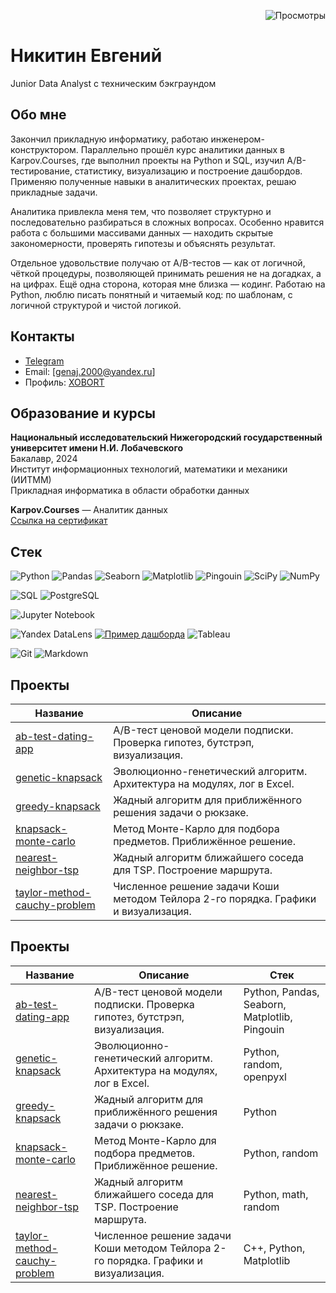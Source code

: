 <p align="right">
  <img src="https://komarev.com/ghpvc/?username=XOBORT&color=blue" alt="Просмотры">
</p>

# Никитин Евгений
Junior Data Analyst с техническим бэкграундом

## Обо мне

Закончил прикладную информатику, работаю инженером-конструктором. Параллельно прошёл курс аналитики данных в Karpov.Courses, где выполнил проекты на Python и SQL, изучил A/B-тестирование, статистику, визуализацию и построение дашбордов. Применяю полученные навыки в аналитических проектах, решаю прикладные задачи.

Аналитика привлекла меня тем, что позволяет структурно и последовательно разбираться в сложных вопросах. Особенно нравится работа с большими массивами данных — находить скрытые закономерности, проверять гипотезы и объяснять результат.

Отдельное удовольствие получаю от A/B-тестов — как от логичной, чёткой процедуры, позволяющей принимать решения не на догадках, а на цифрах. Ещё одна сторона, которая мне близка — кодинг. Работаю на Python, люблю писать понятный и читаемый код: по шаблонам, с логичной структурой и чистой логикой.

## Контакты

- [Telegram](https://t.me/Xobortz)
- Email: [genaj.2000@yandex.ru]  
- Профиль: [XOBORT](https://github.com/XOBORT)

## Образование и курсы

**Национальный исследовательский Нижегородский государственный университет имени Н.И. Лобачевского**  
Бакалавр, 2024  
Институт информационных технологий, математики и механики (ИИТММ)  
Прикладная информатика в области обработки данных

**Karpov.Courses** — Аналитик данных  
[Ссылка на сертификат](https://lab.karpov.courses/certificate/3ec9c957-1d41-4d86-9023-e175b43025e8/)

## Стек

![Python](https://img.shields.io/badge/-Python-3776AB?style=flat&logo=python&logoColor=white)
![Pandas](https://img.shields.io/badge/-Pandas-150458?style=flat&logo=pandas&logoColor=white)
![Seaborn](https://img.shields.io/badge/-Seaborn-4B8BBE?style=flat&logo=python&logoColor=white)
![Matplotlib](https://img.shields.io/badge/-Matplotlib-007ACC?style=flat&logo=python&logoColor=white)
![Pingouin](https://img.shields.io/badge/-Pingouin-3B77AA?style=flat&logo=python&logoColor=white)
![SciPy](https://img.shields.io/badge/-SciPy-8CAAE6?style=flat&logo=scipy&logoColor=white)
![NumPy](https://img.shields.io/badge/-NumPy-013243?style=flat&logo=numpy&logoColor=white)

![SQL](https://img.shields.io/badge/-SQL-4479A1?style=flat&logo=sqlite&logoColor=white)
![PostgreSQL](https://img.shields.io/badge/-PostgreSQL-336791?style=flat&logo=postgresql&logoColor=white)

![Jupyter Notebook](https://img.shields.io/badge/-Jupyter-F37626?style=flat&logo=jupyter&logoColor=white)

![Yandex DataLens](https://img.shields.io/badge/-DataLens-FFCC00?style=flat&logo=yandex&logoColor=black)
[![Пример дашборда](https://img.shields.io/badge/-Пример_дашборда-FFCC00?style=flat&logo=yandex&logoColor=black)](https://datalens.yandex.cloud/hn7lu0ag9ija3)
![Tableau](https://img.shields.io/badge/-Tableau-E97627?style=flat&logo=tableau&logoColor=white)

![Git](https://img.shields.io/badge/-Git-F05032?style=flat&logo=git&logoColor=white)
![Markdown](https://img.shields.io/badge/-Markdown-000000?style=flat&logo=markdown&logoColor=white)

## Проекты

| Название | Описание |
|----------|----------|
| [ab-test-dating-app](https://github.com/XOBORT/ab-test-dating-app) | A/B-тест ценовой модели подписки. Проверка гипотез, бутстрэп, визуализация. |
| [genetic-knapsack](https://github.com/XOBORT/genetic-knapsack) | Эволюционно-генетический алгоритм. Архитектура на модулях, лог в Excel. |
| [greedy-knapsack](https://github.com/XOBORT/greedy-knapsack) | Жадный алгоритм для приближённого решения задачи о рюкзаке. |
| [knapsack-monte-carlo](https://github.com/XOBORT/knapsack-monte-carlo) | Метод Монте-Карло для подбора предметов. Приближённое решение. |
| [nearest-neighbor-tsp](https://github.com/XOBORT/nearest-neighbor-tsp) | Жадный алгоритм ближайшего соседа для TSP. Построение маршрута. |
| [taylor-method-cauchy-problem](https://github.com/XOBORT/taylor-method-cauchy-problem) | Численное решение задачи Коши методом Тейлора 2-го порядка. Графики и визуализация. |

## Проекты

| Название | Описание | Стек |
|----------|----------|------|
| [ab-test-dating-app](https://github.com/XOBORT/ab-test-dating-app) | A/B-тест ценовой модели подписки. Проверка гипотез, бутстрэп, визуализация. | Python, Pandas, Seaborn, Matplotlib, Pingouin |
| [genetic-knapsack](https://github.com/XOBORT/genetic-knapsack) | Эволюционно-генетический алгоритм. Архитектура на модулях, лог в Excel. | Python, random, openpyxl |
| [greedy-knapsack](https://github.com/XOBORT/greedy-knapsack) | Жадный алгоритм для приближённого решения задачи о рюкзаке. | Python |
| [knapsack-monte-carlo](https://github.com/XOBORT/knapsack-monte-carlo) | Метод Монте-Карло для подбора предметов. Приближённое решение. | Python, random |
| [nearest-neighbor-tsp](https://github.com/XOBORT/nearest-neighbor-tsp) | Жадный алгоритм ближайшего соседа для TSP. Построение маршрута. | Python, math, random |
| [taylor-method-cauchy-problem](https://github.com/XOBORT/taylor-method-cauchy-problem) | Численное решение задачи Коши методом Тейлора 2-го порядка. Графики и визуализация. | C++, Python, Matplotlib |


